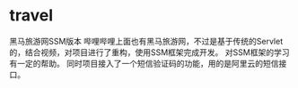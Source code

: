 # travel
黑马旅游网SSM版本
哔哩哔哩上面也有黑马旅游网，不过是基于传统的Servlet的，结合视频，对项目进行了重构，使用SSM框架完成开发。
对SSM框架的学习有一定的帮助。
同时项目接入了一个短信验证码的功能，用的是阿里云的短信接口。
